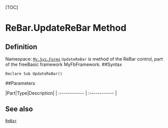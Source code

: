 [TOC]
# ReBar.UpdateReBar Method

## Definition
Namespace: [`My.Sys.Forms`](My.Sys.Forms.md)
`UpdateReBar` is method of the ReBar control, part of the freeBasic framework MyFbFramework.
##Syntax
```freeBasic
Declare Sub UpdateReBar()
```

##Parameters

|Part|Type|Description|
| :------------ | :------------ |
## See also
[`ReBar`](ReBar.md)
